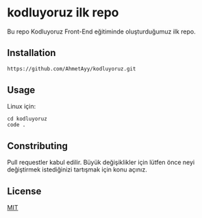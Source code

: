 # kodluyoruz ilk repo 
Bu repo Kodluyoruz Front-End eğitiminde oluşturduğumuz ilk repo.

## Installation

``` bash
https://github.com/AhmetAyy/kodluyoruz.git     
```
## Usage
Linux için:
``` Linux
cd kodluyoruz
code .
```

## Constributing

Pull requestler kabul edilir. Büyük değişiklikler için lütfen önce neyi değiştirmek istediğinizi tartışmak için konu açınız.

## License
[MIT](https://choosealicense.com/licenses/mit/)
